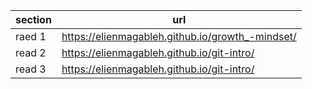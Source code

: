 | section   | url |
|-----------|---------------------|
|raed 1     | https://elienmagableh.github.io/growth_-mindset/||
|read 2     | https://elienmagableh.github.io/git-intro/    |
|read 3     |   https://elienmagableh.github.io/git-intro/  |
